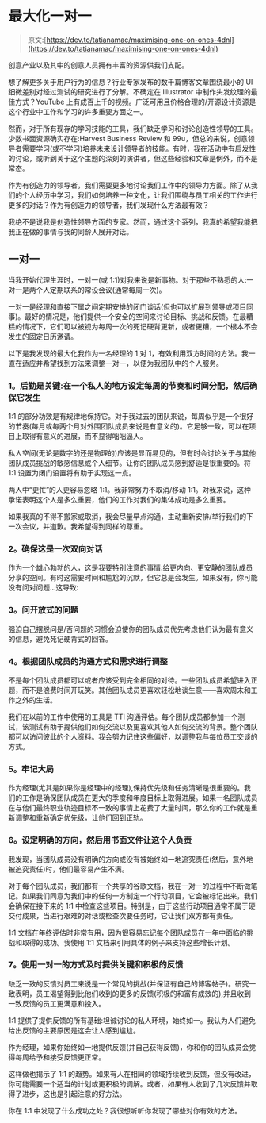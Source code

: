 # 最大化一对一

> 原文:[https://dev.to/tatianamac/maximising-one-on-ones-4dnl](https://dev.to/tatianamac/maximising-one-on-ones-4dnl)

创意产业以及其中的创意人员拥有丰富的资源供我们支配。

想了解更多关于用户行为的信息？行业专家发布的数千篇博客文章围绕最小的 UI 细微差别对经过测试的研究进行了分解。不确定在 Illustrator 中制作头发纹理的最佳方式？YouTube 上有成百上千的视频。广泛可用且价格合理的/开源设计资源是这个行业中工作和学习的许多重要方面之一。

然而，对于所有现存的学习技能的工具，我们缺乏学习和讨论创造性领导的工具。少数书面资源确实存在:Harvest Business Review 和 99u，但总的来说，创意领导者需要学习(或不学习)培养未来设计领导者的技能。有时，我在活动中有启发性的讨论，或听到关于这个主题的深刻的演讲者，但这些经验和文章是例外，而不是常态。

作为有创造力的领导者，我们需要更多地讨论我们工作中的领导力方面。除了从我们的个人经历中学习，我们如何培养一种文化，让我们围绕与员工相关的工作进行更多的对话？作为有创造力的领导者，我们发现什么方法最有效？

我绝不是说我是创造性领导方面的专家。然而，通过这个系列，我真的希望我能把我正在做的事情与我的同龄人展开对话。

## [](#oneonones)一对一

当我开始代理生涯时，一对一(或 1:1)对我来说是新事物。对于那些不熟悉的人:一对一是两个人定期联系的常设会议(通常每周一次)。

一对一是经理和直接下属之间定期安排的闭门谈话(但也可以扩展到领导或项目同事)。最好的情况是，他们提供一个安全的空间来讨论目标、挑战和反馈。在最糟糕的情况下，它们可以被视为每周一次的死记硬背更新，或者更糟，一个根本不会发生的固定日历邀请。

以下是我发现的最大化我作为一名经理的 1 对 1，有效利用双方时间的方法。我一直在适应并希望找到方法来调整一对一，以便为我团队中的个人服务。

### [](#1-logistics-are-key-set-a-weekly-cadence-and-time-allotment-in-a-private-place-then-make-sure-it-happens)1。后勤是关键:在一个私人的地方设定每周的节奏和时间分配，然后确保它发生

1:1 的部分功效是有规律地保持它。对于我过去的团队来说，每周似乎是一个很好的节奏(每月或每两个月对外围团队成员来说是有意义的)。它足够一致，可以在项目上取得有意义的进展，而不显得咄咄逼人。

私人空间(无论是数字的还是物理的)应该是显而易见的，但有时会讨论关于与其他团队成员挑战的敏感信息或个人细节。让你的团队成员感到舒适是很重要的。将 1:1 设置为闭门设置将有助于实现这一点。

两人中“更忙”的人更容易忽略 1:1。我非常努力不取消/移动 1:1。对我来说，这种承诺表明这个人是多么重要，他们的工作对我们的集体成功是多么重要。

如果我真的不得不搬家或取消，我会尽量早点沟通，主动重新安排/举行我们的下一次会议，并道歉。我希望得到同样的尊重。

### [](#2-ensure-that-its-a-twoway-conversation)2。确保这是一次双向对话

作为一个雄心勃勃的人，这是我要特别注意的事情:给更内向、更安静的团队成员分享的空间。有时这需要时间和尴尬的沉默，但它总是会发生。如果没有，你可能没有问对问题…这导致:

### [](#3-ask-openended-questions)3。问开放式的问题

强迫自己摆脱问是/否问题的习惯会迫使你的团队成员优先考虑他们认为最有意义的信息，避免死记硬背式的回答。

### [](#4-adjust-based-on-team-members-communication-styles-and-needs)4。根据团队成员的沟通方式和需求进行调整

不是每个团队成员都可以或者应该受到完全相同的对待。一些团队成员希望进入正题，而不是浪费时间开玩笑。其他团队成员更喜欢轻松地谈生意——喜欢周末和工作之外的生活。

我们在以前的工作中使用的工具是 TTI 沟通评估。每个团队成员都参加一个测试，该测试有助于提供他们如何交流以及更喜欢其他人如何交流的背景。整个团队都可以访问彼此的个人资料。我会努力记住这些偏好，以调整我与每位员工交谈的方式。

### [](#5-keep-the-big-picture-in-mind)5。牢记大局

作为经理(尤其是如果你是经理中的经理),保持优先级和任务清晰是很重要的。我们的工作是确保团队成员在更大的季度和年度目标上取得进展。如果一名团队成员在与他们最终职业轨迹目标不一致的事情上花费了大量时间，那么你的工作就是重新调整和重新确定优先级，让他们回到正轨。

### [](#6-set-clear-directions-then-hold-the-person-accountable-with-written-documentation)6。设定明确的方向，然后用书面文件让这个人负责

我发现，当团队成员没有明确的方向或没有被始终如一地追究责任(然后，意外地被追究责任)时，他们最容易产生不满。

对于每个团队成员，我们都有一个共享的谷歌文档，我在一对一的过程中不断做笔记。如果我们同意为我们中的任何一方制定一个行动项目，它会被标记出来，我们会确保在接下来的 1:1 中检查这些项目。特别是，由于这些行动项目通常不属于硬交付成果，当进行艰难的对话或检查次要任务时，它让我们双方都有责任。

1:1 文档在年终评估时非常有用，因为很容易忘记每个团队成员在一年中面临的挑战和取得的成功。我使用 1:1 文档来引用具体的例子来支持这些增长计划。

### [](#7-use-11s-to-provide-critical-and-positive-feedback-in-a-timely-manner)7。使用一对一的方式及时提供关键和积极的反馈

缺乏一致的反馈对员工来说是一个常见的挑战(并保证有自己的博客帖子)。研究一致表明，员工渴望得到比他们收到的更多的反馈(积极的和富有成效的),并且收到一致反馈的员工更满意和投入。

1:1 提供了提供反馈的所有基础:坦诚讨论的私人环境，始终如一。我认为人们避免给出反馈的主要原因是这会让人感到尴尬。

作为经理，如果你始终如一地提供反馈(并自己获得反馈)，你和你的团队成员会觉得每周给予和接受反馈更正常。

这样做也揭示了 1:1 的趋势。如果有人在相同的领域持续收到反馈，但没有改进，你可能需要一个适当的计划或更积极的调解。或者，如果有人收到了几次反馈并取得了进步，这也是引起注意的好方法。

你在 1:1 中发现了什么成功之处？我很想听听你发现了哪些对你有效的方法。